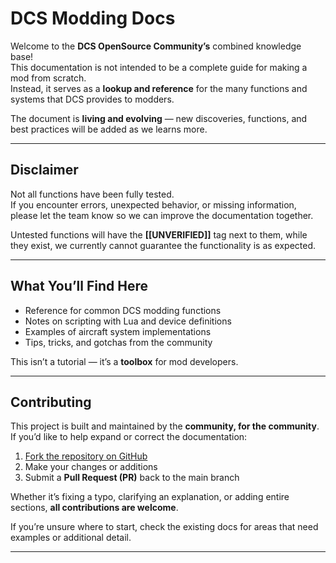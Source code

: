 <!-- # DCS Modding Docs
Welcome to the DCS OpenSource communities combined knowledge, this document is not meant to be a complete guide for making a mod.  
Instead, it serves as a lookup and reference for the many available functions DCS provides.  

This document will be evolving as new things get added, or discovered.

!!! Warning
    Not all functions have been tested, if you find any errors, please let the team know.
 -->

# DCS Modding Docs

Welcome to the **DCS OpenSource Community’s** combined knowledge base!  
This documentation is not intended to be a complete guide for making a mod from scratch.  
Instead, it serves as a **lookup and reference** for the many functions and systems that DCS provides to modders.  

The document is **living and evolving** — new discoveries, functions, and best practices will be added as we learns more.  

---

## Disclaimer
Not all functions have been fully tested.  
If you encounter errors, unexpected behavior, or missing information, please let the team know so we can improve the documentation together.

Untested functions will have the **[[UNVERIFIED]]** tag next to them, while they exist, we currently cannot guarantee the functionality is as expected.

---

## What You’ll Find Here
- Reference for common DCS modding functions  
- Notes on scripting with Lua and device definitions  
- Examples of aircraft system implementations  
- Tips, tricks, and gotchas from the community  

This isn’t a tutorial — it’s a **toolbox** for mod developers.

---

## Contributing
This project is built and maintained by the **community, for the community**.  
If you’d like to help expand or correct the documentation:

1. [Fork the repository on GitHub](https://github.com/DCS-OpenSource/dcs-opensource-modding-guide)
2. Make your changes or additions  
3. Submit a **Pull Request (PR)** back to the main branch  

Whether it’s fixing a typo, clarifying an explanation, or adding entire sections, **all contributions are welcome**.

If you’re unsure where to start, check the existing docs for areas that need examples or additional detail.

---